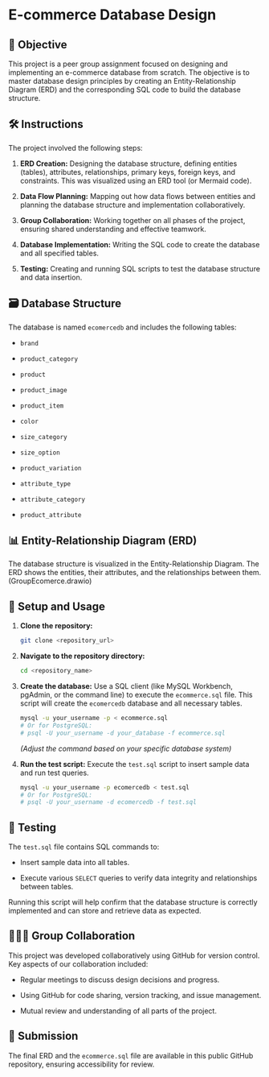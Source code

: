 # E-commerce Database Design

## 🎯 Objective

This project is a peer group assignment focused on designing and implementing an e-commerce database from scratch. The objective is to master database design principles by creating an Entity-Relationship Diagram (ERD) and the corresponding SQL code to build the database structure.

## 🛠️ Instructions

The project involved the following steps:

1. **ERD Creation:** Designing the database structure, defining entities (tables), attributes, relationships, primary keys, foreign keys, and constraints. This was visualized using an ERD tool (or Mermaid code).

2. **Data Flow Planning:** Mapping out how data flows between entities and planning the database structure and implementation collaboratively.

3. **Group Collaboration:** Working together on all phases of the project, ensuring shared understanding and effective teamwork.

4. **Database Implementation:** Writing the SQL code to create the database and all specified tables.

5. **Testing:** Creating and running SQL scripts to test the database structure and data insertion.

## 🗃️ Database Structure

The database is named `ecomercedb` and includes the following tables:

* `brand`

* `product_category`

* `product`

* `product_image`

* `product_item`

* `color`

* `size_category`

* `size_option`

* `product_variation`

* `attribute_type`

* `attribute_category`

* `product_attribute`

## 📊 Entity-Relationship Diagram (ERD)

The database structure is visualized in the Entity-Relationship Diagram. The ERD shows the entities, their attributes, and the relationships between them.
(GroupEcomerce.drawio)

## 🚀 Setup and Usage

1. **Clone the repository:**

   ```bash
   git clone <repository_url>

   ```

2. **Navigate to the repository directory:**

   ```bash
   cd <repository_name>

   ```

3. **Create the database:** Use a SQL client (like MySQL Workbench, pgAdmin, or the command line) to execute the `ecommerce.sql` file. This script will create the `ecomercedb` database and all necessary tables.

   ```bash
   mysql -u your_username -p < ecommerce.sql
   # Or for PostgreSQL:
   # psql -U your_username -d your_database -f ecommerce.sql

   ```

   *(Adjust the command based on your specific database system)*

4. **Run the test script:** Execute the `test.sql` script to insert sample data and run test queries.

   ```bash
   mysql -u your_username -p ecomercedb < test.sql
   # Or for PostgreSQL:
   # psql -U your_username -d ecomercedb -f test.sql

   ```

## 🧪 Testing

The `test.sql` file contains SQL commands to:

* Insert sample data into all tables.

* Execute various `SELECT` queries to verify data integrity and relationships between tables.

Running this script will help confirm that the database structure is correctly implemented and can store and retrieve data as expected.

## 🧑‍🤝‍🧑 Group Collaboration

This project was developed collaboratively using GitHub for version control. Key aspects of our collaboration included:

* Regular meetings to discuss design decisions and progress.

* Using GitHub for code sharing, version tracking, and issue management.

* Mutual review and understanding of all parts of the project.

## 📂 Submission

The final ERD and the `ecommerce.sql` file are available in this public GitHub repository, ensuring accessibility for review.
